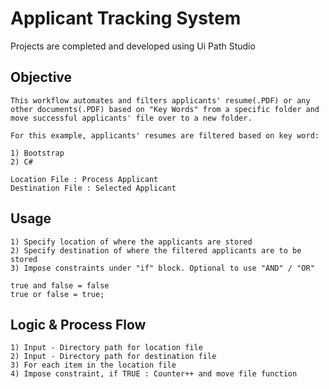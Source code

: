 # Applicant Tracking System
Projects are completed and developed using Ui Path Studio

## Objective
```
This workflow automates and filters applicants' resume(.PDF) or any other documents(.PDF) based on "Key Words" from a specific folder and move successful applicants' file over to a new folder.

For this example, applicants' resumes are filtered based on key word:

1) Bootstrap
2) C#

Location File : Process Applicant
Destination File : Selected Applicant
```

## Usage
```
1) Specify location of where the applicants are stored
2) Specify destination of where the filtered applicants are to be stored
3) Impose constraints under "if" block. Optional to use "AND" / "OR"

true and false = false
true or false = true;

```

## Logic & Process Flow
```
1) Input - Directory path for location file
2) Input - Directory path for destination file
3) For each item in the location file 
4) Impose constraint, if TRUE : Counter++ and move file function

```
